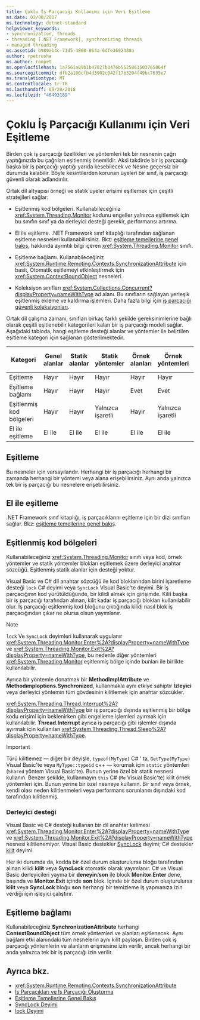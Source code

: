 ```yaml
---
title: Çoklu İş Parçacığı Kullanımı için Veri Eşitleme
ms.date: 03/30/2017
ms.technology: dotnet-standard
helpviewer_keywords:
- synchronization, threads
- threading [.NET Framework], synchronizing threads
- managed threading
ms.assetid: b980eb4c-71d5-4860-864a-6dfe3692430a
author: rpetrusha
ms.author: ronpet
ms.openlocfilehash: 1a7561a09b1b47827b3476b5525863503765064f
ms.sourcegitcommit: dfb2a100cfb4d3902c042f17b3204f49bc7635e7
ms.translationtype: MT
ms.contentlocale: tr-TR
ms.lasthandoff: 09/20/2018
ms.locfileid: "46493189"
---
```

# <a name="synchronizing-data-for-multithreading"></a>Çoklu İş Parçacığı Kullanımı için Veri Eşitleme
Birden çok iş parçacığı özellikleri ve yöntemleri tek bir nesnenin çağrı yaptığınızda bu çağrıları eşitlenmiş önemlidir. Aksi takdirde bir iş parçacığı başka bir iş parçacığı yaptığı yarıda kesebilecek ve Nesne geçersiz bir durumda kalabilir. Böyle kesintilerden korunan üyeleri bir sınıf, iş parçacığı güvenli olarak adlandırılır.  
  
 Ortak dil altyapısı örneği ve statik üyeler erişimi eşitlemek için çeşitli stratejileri sağlar:  
  
-   Eşitlenmiş kod bölgeleri. Kullanabileceğiniz <xref:System.Threading.Monitor> kodunu engeller yalnızca eşitlemek için bu sınıfın sınıf ya da derleyici desteği gerekir, performansı artırma.  
  
-   El ile eşitleme. .NET Framework sınıf kitaplığı tarafından sağlanan eşitleme nesneleri kullanabilirsiniz. Bkz: [eşitleme temellerine genel bakış](../../../docs/standard/threading/overview-of-synchronization-primitives.md), hakkında ayrıntılı bilgi içeren <xref:System.Threading.Monitor> sınıfı.  
  
-   Eşitleme bağlamı. Kullanabileceğiniz <xref:System.Runtime.Remoting.Contexts.SynchronizationAttribute> için basit, Otomatik eşitlemeyi etkinleştirmek için <xref:System.ContextBoundObject> nesneleri.  
  
-   Koleksiyon sınıfları <xref:System.Collections.Concurrent?displayProperty=nameWithType> ad alanı. Bu sınıfların sağlayan yerleşik eşitlenmiş ekleme ve kaldırma işlemleri. Daha fazla bilgi için [iş parçacığı güvenli koleksiyonları](../../../docs/standard/collections/thread-safe/index.md).  
  
 Ortak dil çalışma zamanı, sınıfları birkaç farklı şekilde gereksinimlerine bağlı olarak çeşitli eşitlenebilir kategorileri kalan bir iş parçacığı modeli sağlar. Aşağıdaki tabloda, hangi eşitleme desteği alanlar ve yöntemler ile belirtilen eşitleme kategori için sağlanan gösterilmektedir.  
  
|Kategori|Genel alanlar|Statik alanlar|Statik yöntemler|Örnek alanları|Örnek yöntemleri|Belirli kod blokları|  
|--------------|-------------------|-------------------|--------------------|---------------------|----------------------|--------------------------|  
|Eşitleme|Hayır|Hayır|Hayır|Hayır|Hayır|Hayır|  
|Eşitleme bağlamı|Hayır|Hayır|Hayır|Evet|Evet|Hayır|  
|Eşitlenmiş kod bölgeleri|Hayır|Hayır|Yalnızca işaretli|Hayır|Yalnızca işaretli|Yalnızca işaretli|  
|El ile eşitleme|El ile|El ile|El ile|El ile|El ile|El ile|  
  
## <a name="no-synchronization"></a>Eşitleme  
 Bu nesneler için varsayılandır. Herhangi bir iş parçacığı herhangi bir zamanda herhangi bir yöntemi veya alana erişebilirsiniz. Aynı anda yalnızca tek bir iş parçacığı bu nesnelere erişebilirsiniz.  
  
## <a name="manual-synchronization"></a>El ile eşitleme  
 .NET Framework sınıf kitaplığı, iş parçacıklarını eşitleme için bir dizi sınıfları sağlar. Bkz: [eşitleme temellerine genel bakış](../../../docs/standard/threading/overview-of-synchronization-primitives.md).  
  
## <a name="synchronized-code-regions"></a>Eşitlenmiş kod bölgeleri  
 Kullanabileceğiniz <xref:System.Threading.Monitor> sınıfı veya kod, örnek yöntemler ve statik yöntemler blokları eşitlemek üzere derleyici anahtar sözcüğü. Eşitlenmiş statik alanlar için desteği yoktur.  
  
 Visual Basic ve C# dil anahtar sözcüğü ile kod bloklarından birini işaretleme desteği `lock` C# deyimi veya `SyncLock` Visual Basic'te deyimi. Bir iş parçacığının kod yürütüldüğünde, bir kilidi almak için girişimde. Kilit başka bir iş parçacığı tarafından alınan, kilit kadar iş parçacığı blokları kullanılabilir olur. İş parçacığı eşitlenmiş kod bloğunu çıktığında kilidi nasıl blok iş parçacığından çıkar ne olursa olsun yayımlanır.  
  
> [!NOTE]
>  `lock` Ve `SyncLock` deyimleri kullanarak uygulanır <xref:System.Threading.Monitor.Enter%2A?displayProperty=nameWithType> ve <xref:System.Threading.Monitor.Exit%2A?displayProperty=nameWithType>, bu nedenle diğer yöntemleri <xref:System.Threading.Monitor> eşitlenmiş bölge içinde bunları ile birlikte kullanılabilir.  
  
 Ayrıca bir yöntemle donatmak bir **MethodImplAttribute** ve **Methodımploptions.Synchronized**, kullanmakla aynı etkiye sahiptir **İzleyici** veya derleyici yöntemin tüm gövdesinin kilitlemek için anahtar sözcükler.  
  
 <xref:System.Threading.Thread.Interrupt%2A?displayProperty=nameWithType> bir iş parçacığı dışında eşitlenmiş bir bölge kodu erişimi için beklenirken gibi engelleme işlemleri ayırmak için kullanılabilir. **Thread.Interrupt** ayrıca iş parçacığı gibi işlemler dışında ayırmak için kullanılan <xref:System.Threading.Thread.Sleep%2A?displayProperty=nameWithType>.  
  
> [!IMPORTANT]
>  Türü kilitlemez — diğer bir deyişle, `typeof(MyType)` C# ' ta, `GetType(MyType)` Visual Basic'te veya `MyType::typeid` c++ — korumak için `static` yöntemleri (`Shared` yöntem Visual Basic'te). Bunun yerine özel bir statik nesnesi kullanın. Benzer şekilde, kullanmayın `this` C# (`Me` Visual Basic'te) kilit örnek yöntemleri için. Bunun yerine bir özel nesneye kullanın. Bir sınıf veya örnek, kendi olası neden kilitlenmeleri veya performans sorunlarını dışındaki kod tarafından kilitlenmiş.  
  
### <a name="compiler-support"></a>Derleyici desteği  
 Visual Basic ve C# desteği kullanan bir dil anahtar kelimesi <xref:System.Threading.Monitor.Enter%2A?displayProperty=nameWithType> ve <xref:System.Threading.Monitor.Exit%2A?displayProperty=nameWithType> nesnesi kilitlenemiyor. Visual Basic destekler [SyncLock](~/docs/visual-basic/language-reference/statements/synclock-statement.md) deyimi; C# destekler [kilit](~/docs/csharp/language-reference/keywords/lock-statement.md) deyimi.  
  
 Her iki durumda da, kodda bir özel durum oluşturulursa bloğu tarafından alınan kilidi **kilit** veya **SyncLock** otomatik olarak yayımlanır. C# ve Visual Basic derleyicileri yayma bir **deneyin**/**son** ile block **Monitor.Enter** dene, başında ve **Monitor.Exit**  içinde **son** blok. İçinde bir özel durum oluşturulursa **kilit** veya **SyncLock** bloğu **son** herhangi bir temizleme iş yapmanıza izin verdiği için işleyici çalıştırır.  
  
## <a name="synchronized-context"></a>Eşitleme bağlamı  
 Kullanabileceğiniz **SynchronizationAttribute** herhangi **ContextBoundObject** tüm örnek yöntemleri ve alanları eşitlenecek. Aynı bağlam etki alanındaki tüm nesnelerin aynı kilit paylaşın. Birden çok iş parçacığı yöntemlerin ve alanların erişmesine izin verilir, ancak herhangi bir anda yalnızca tek bir iş parçacığı izin verilir.  
  
## <a name="see-also"></a>Ayrıca bkz.

- <xref:System.Runtime.Remoting.Contexts.SynchronizationAttribute>  
- [İş Parçacıkları ve İş Parçacığı Oluşturma](../../../docs/standard/threading/threads-and-threading.md)  
- [Eşitleme Temellerine Genel Bakış](../../../docs/standard/threading/overview-of-synchronization-primitives.md)  
- [SyncLock Deyimi](~/docs/visual-basic/language-reference/statements/synclock-statement.md)  
- [lock Deyimi](~/docs/csharp/language-reference/keywords/lock-statement.md)
